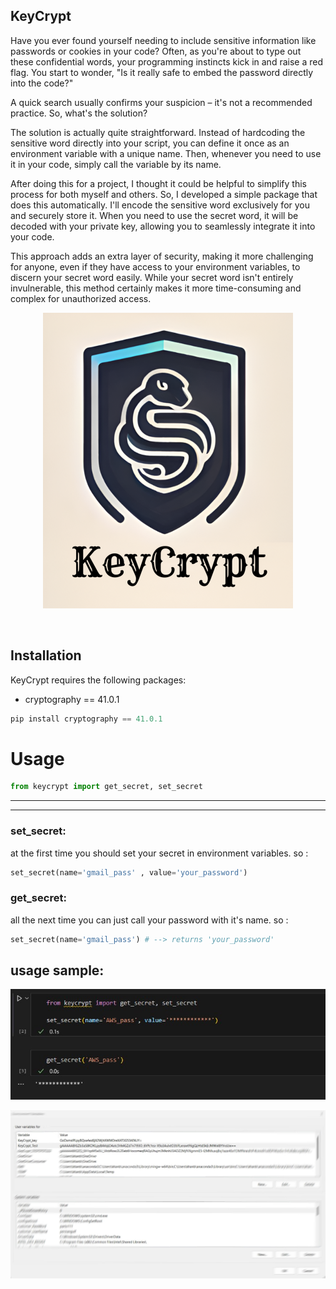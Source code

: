 ## KeyCrypt

Have you ever found yourself needing to include sensitive information like passwords or cookies in your code? Often, as you're about to type out these confidential words, your programming instincts kick in and raise a red flag.
You start to wonder, "Is it really safe to embed the password directly into the code?"

A quick search usually confirms your suspicion – it's not a recommended practice. So, what's the solution?

The solution is actually quite straightforward. Instead of hardcoding the sensitive word directly into your script, you can define it once as an environment variable with a unique name. Then, whenever you need to use it in your code, simply call the variable by its name.

After doing this for a project, I thought it could be helpful to simplify this process for both myself and others. So, I developed a simple package that does this automatically. I'll encode the sensitive word exclusively for you and securely store it. When you need to use the secret word, it will be decoded with your private key, allowing you to seamlessly integrate it into your code.

This approach adds an extra layer of security, making it more challenging for anyone, even if they have access to your environment variables, to discern your secret word easily. While your secret word isn't entirely invulnerable, this method certainly makes it more time-consuming and complex for unauthorized access.

<p align="center">
  <img src="https://github.com/sajad-git/keycrypt/blob/crawler/readme/lugu.jpg?raw=true" alt="Sublime's custom image"/>
</p>
<br>

## Installation

KeyCrypt requires the following packages:

- cryptography == 41.0.1

  
```python
pip install cryptography == 41.0.1
```

# Usage
```python
from keycrypt import get_secret, set_secret
```

***
***
### set_secret:
at the first time you should set your secret in environment variables. so :
```python
set_secret(name='gmail_pass' , value='your_password')
```

### get_secret:
all the next time you can just call your password with it's name. so :
```python
set_secret(name='gmail_pass') # --> returns 'your_password'
```
## usage sample:
<p align="center">
  <img src="https://github.com/sajad-git/keycrypt/blob/crawler/readme/sample_code.jpg?raw=true" alt="Sublime's custom image"/>
</p>

<p align="center">
  <img src="https://github.com/sajad-git/keycrypt/blob/crawler/readme/env.jpg?raw=true" alt="Sublime's custom image"/>
</p>
